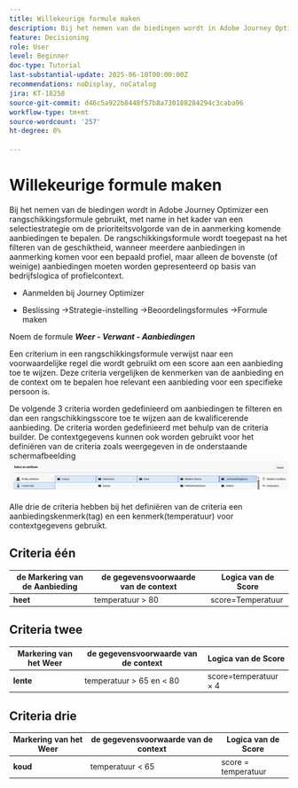 ```yaml
---
title: Willekeurige formule maken
description: Bij het nemen van de biedingen wordt in Adobe Journey Optimizer een rangschikkingsformule gebruikt, met name in het kader van een selectiestrategie om de prioriteitsvolgorde van de in aanmerking komende aanbiedingen te bepalen.
feature: Decisioning
role: User
level: Beginner
doc-type: Tutorial
last-substantial-update: 2025-06-10T00:00:00Z
recommendations: noDisplay, noCatalog
jira: KT-18258
source-git-commit: d46c5a922b8448f57b8a730188284294c3caba96
workflow-type: tm+mt
source-wordcount: '257'
ht-degree: 0%

---
```


# Willekeurige formule maken

Bij het nemen van de biedingen wordt in Adobe Journey Optimizer een rangschikkingsformule gebruikt, met name in het kader van een selectiestrategie om de prioriteitsvolgorde van de in aanmerking komende aanbiedingen te bepalen. De rangschikkingsformule wordt toegepast na het filteren van de geschiktheid, wanneer meerdere aanbiedingen in aanmerking komen voor een bepaald profiel, maar alleen de bovenste (of weinige) aanbiedingen moeten worden gepresenteerd op basis van bedrijfslogica of profielcontext.

* Aanmelden bij Journey Optimizer

* Beslissing ->Strategie-instelling ->Beoordelingsformules ->Formule maken

Noem de formule _**Weer - Verwant - Aanbiedingen**_



Een criterium in een rangschikkingsformule verwijst naar een voorwaardelijke regel die wordt gebruikt om een score aan een aanbieding toe te wijzen. Deze criteria vergelijken de kenmerken van de aanbieding en de context om te bepalen hoe relevant een aanbieding voor een specifieke persoon is.

De volgende 3 criteria worden gedefinieerd om aanbiedingen te filteren en dan een rangschikkingsscore toe te wijzen aan de kwalificerende aanbieding. De criteria worden gedefinieerd met behulp van de criteria builder. De contextgegevens kunnen ook worden gebruikt voor het definiëren van de criteria zoals weergegeven in de onderstaande schermafbeelding
![ context-gegevens ](assets/context-data.png)

Alle drie de criteria hebben bij het definiëren van de criteria een aanbiedingskenmerk(tag) en een kenmerk(temperatuur) voor contextgegevens gebruikt.

## Criteria één

| **de Markering van de Aanbieding** | **de gegevensvoorwaarde van de context** | **Logica van de Score** |
|------------------|---------------------|-------------------------------------|
| **heet** | temperatuur > 80 | score=Temperatuur |


## Criteria twee

| **Markering van het Weer** | **de gegevensvoorwaarde van de context** | **Logica van de Score** |
|------------------|---------------------------|----------------------------------------------|
| **lente** | temperatuur > 65 en &lt; 80 | score=temperatuur × 4 |

## Criteria drie

| **Markering van het Weer** | **de gegevensvoorwaarde van de context** | **Logica van de Score** |
|------------------|---------------------------|----------------------------------------------|
| **koud** | temperatuur &lt; 65 | score = temperatuur |
